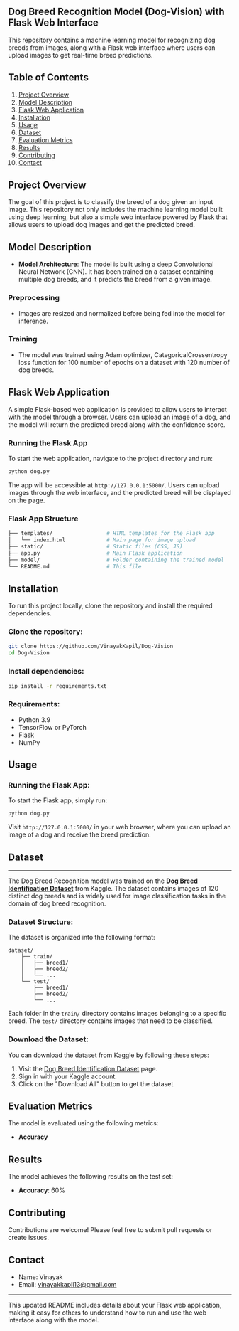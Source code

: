 ## Dog Breed Recognition Model (Dog-Vision) with Flask Web Interface

This repository contains a machine learning model for recognizing dog breeds from images, along with a Flask web interface where users can upload images to get real-time breed predictions.

## Table of Contents
1. [Project Overview](#project-overview)
2. [Model Description](#model-description)
3. [Flask Web Application](#flask-web-application)
4. [Installation](#installation)
5. [Usage](#usage)
6. [Dataset](#dataset)
7. [Evaluation Metrics](#evaluation-metrics)
8. [Results](#results)
9. [Contributing](#contributing)
10. [Contact](#contact)

## Project Overview

The goal of this project is to classify the breed of a dog given an input image. This repository not only includes the machine learning model built using deep learning, but also a simple web interface powered by Flask that allows users to upload dog images and get the predicted breed.

## Model Description

- **Model Architecture**: The model is built using a deep Convolutional Neural Network (CNN). It has been trained on a dataset containing multiple dog breeds, and it predicts the breed from a given image.
  
### Preprocessing
- Images are resized and normalized before being fed into the model for inference.
  
### Training
- The model was trained using Adam optimizer, CategoricalCrossentropy loss function for 100 number of epochs on a dataset with 120 number of dog breeds.

## Flask Web Application

A simple Flask-based web application is provided to allow users to interact with the model through a browser. Users can upload an image of a dog, and the model will return the predicted breed along with the confidence score.

### Running the Flask App

To start the web application, navigate to the project directory and run:

```bash
python dog.py
```

The app will be accessible at `http://127.0.0.1:5000/`. Users can upload images through the web interface, and the predicted breed will be displayed on the page.

### Flask App Structure

```bash
├── templates/                 # HTML templates for the Flask app
│   └── index.html             # Main page for image upload
├── static/                    # Static files (CSS, JS)
├── app.py                     # Main Flask application
├── model/                     # Folder containing the trained model
└── README.md                  # This file
```

## Installation

To run this project locally, clone the repository and install the required dependencies.

### Clone the repository:
```bash
git clone https://github.com/VinayakKapil/Dog-Vision
cd Dog-Vision
```

### Install dependencies:
```bash
pip install -r requirements.txt
```

### Requirements:
- Python 3.9
- TensorFlow or PyTorch
- Flask
- NumPy

## Usage

### Running the Flask App:
To start the Flask app, simply run:
```bash
python dog.py
```
Visit `http://127.0.0.1:5000/` in your web browser, where you can upload an image of a dog and receive the breed prediction.


## Dataset



---


The Dog Breed Recognition model was trained on the **[Dog Breed Identification Dataset](https://www.kaggle.com/c/dog-breed-identification)** from Kaggle. The dataset contains images of 120 distinct dog breeds and is widely used for image classification tasks in the domain of dog breed recognition.

### Dataset Structure:
The dataset is organized into the following format:

```
dataset/
    ├── train/
    │   ├── breed1/
    │   ├── breed2/
    │   └── ...
    └── test/
        ├── breed1/
        ├── breed2/
        └── ...
```

Each folder in the `train/` directory contains images belonging to a specific breed. The `test/` directory contains images that need to be classified.

### Download the Dataset:
You can download the dataset from Kaggle by following these steps:
1. Visit the [Dog Breed Identification Dataset](https://www.kaggle.com/c/dog-breed-identification) page.
2. Sign in with your Kaggle account.
3. Click on the "Download All" button to get the dataset.



## Evaluation Metrics

The model is evaluated using the following metrics:
- **Accuracy**

## Results

The model achieves the following results on the test set:
- **Accuracy**: 60%

## Contributing

Contributions are welcome! Please feel free to submit pull requests or create issues.



## Contact

- Name: Vinayak
- Email: vinayakkapil13@gmail.com

---

This updated README includes details about your Flask web application, making it easy for others to understand how to run and use the web interface along with the model.
